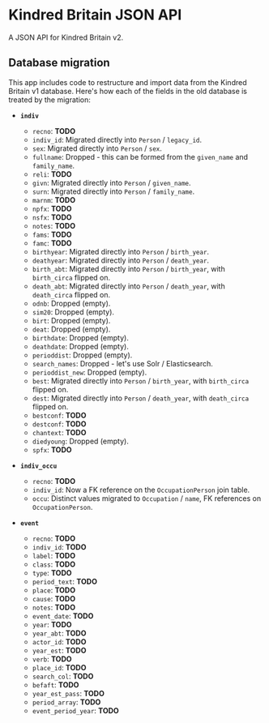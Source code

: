 # Kindred Britain JSON API

A JSON API for Kindred Britain v2.

## Database migration

This app includes code to restructure and import data from the Kindred Britain v1 database. Here's how each of the fields in the old database is treated by the migration:

- **`indiv`**

  - `recno`: **TODO**
  - `indiv_id`: Migrated directly into `Person` / `legacy_id`.
  - `sex`: Migrated directly into `Person` / `sex`.
  - `fullname`: Dropped - this can be formed from the `given_name` and `family_name`.
  - `reli`: **TODO**
  - `givn`: Migrated directly into `Person` / `given_name`.
  - `surn`: Migrated directly into `Person` / `family_name`.
  - `marnm`: **TODO**
  - `npfx`: **TODO**
  - `nsfx`: **TODO**
  - `notes`: **TODO**
  - `fams`: **TODO**
  - `famc`: **TODO**
  - `birthyear`: Migrated directly into `Person` / `birth_year`.
  - `deathyear`: Migrated directly into `Person` / `death_year`.
  - `birth_abt`: Migrated directly into `Person` / `birth_year`, with `birth_circa` flipped on.
  - `death_abt`: Migrated directly into `Person` / `death_year`, with `death_circa` flipped on.
  - `odnb`: Dropped (empty).
  - `sim20`: Dropped (empty).
  - `birt`: Dropped (empty).
  - `deat`: Dropped (empty).
  - `birthdate`: Dropped (empty).
  - `deathdate`: Dropped (empty).
  - `perioddist`: Dropped (empty).
  - `search_names`: Dropped - let's use Solr / Elasticsearch.
  - `perioddist_new`: Dropped (empty).
  - `best`: Migrated directly into `Person` / `birth_year`, with `birth_circa` flipped on.
  - `dest`: Migrated directly into `Person` / `death_year`, with `death_circa` flipped on.
  - `bestconf`: **TODO**
  - `destconf`: **TODO**
  - `chantext`: **TODO**
  - `diedyoung`: Dropped (empty).
  - `spfx`: **TODO**

- **`indiv_occu`**
  - `recno`: **TODO**
  - `indiv_id`: Now a FK reference on the `OccupationPerson` join table.
  - `occu`: Distinct values migrated to `Occupation` / `name`, FK references on `OccupationPerson`.

- **`event`**
  - `recno`: **TODO**
  - `indiv_id`: **TODO**
  - `label`: **TODO**
  - `class`: **TODO**
  - `type`: **TODO**
  - `period_text`: **TODO**
  - `place`: **TODO**
  - `cause`: **TODO**
  - `notes`: **TODO**
  - `event_date`: **TODO**
  - `year`: **TODO**
  - `year_abt`: **TODO**
  - `actor_id`: **TODO**
  - `year_est`: **TODO**
  - `verb`: **TODO**
  - `place_id`: **TODO**
  - `search_col`: **TODO**
  - `befaft`: **TODO**
  - `year_est_pass`: **TODO**
  - `period_array`: **TODO**
  - `event_period_year`: **TODO**
